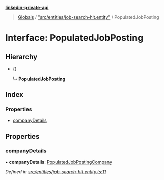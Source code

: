 **[linkedin-private-api](../README.md)**

> [Globals](../globals.md) / ["src/entities/job-search-hit.entity"](../modules/_src_entities_job_search_hit_entity_.md) / PopulatedJobPosting

# Interface: PopulatedJobPosting

## Hierarchy

* {}

  ↳ **PopulatedJobPosting**

## Index

### Properties

* [companyDetails](_src_entities_job_search_hit_entity_.populatedjobposting.md#companydetails)

## Properties

### companyDetails

•  **companyDetails**: [PopulatedJobPostingCompany](_src_entities_job_search_hit_entity_.populatedjobpostingcompany.md)

*Defined in [src/entities/job-search-hit.entity.ts:11](https://github.com/elieobeid7/linkedin-private-api/blob/d9248d2/src/entities/job-search-hit.entity.ts#L11)*
